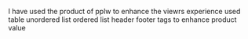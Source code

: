 I have used the product of pplw to enhance the viewrs experience used table unordered list ordered list header footer tags to enhance product value
